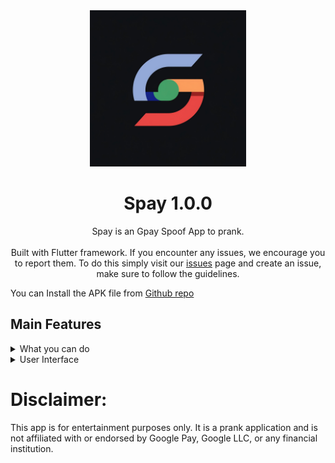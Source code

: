 <div align="center">
  <img src="https://github.com/SISACO/spay/blob/main/spay_logo.jpg" height="250" />


  
# Spay 1.0.0
Spay is an Gpay Spoof App to prank.<br/><br/>
Built with Flutter framework. If you encounter any issues, we encourage you to report them. To do this simply visit our [issues](https://github.com/SISACO/spay/issues) page and create an issue, make sure to follow the guidelines.
</div>




You can Install the APK file from [Github repo](https://github.com/SISACO/spay/releases) 



## Main Features
<details closed>
  <summary>What you can do</summary>
   
  - QR Code scan and Prank
  - Amount and Details Manual input Option

</details>

<details closed>
  <summary>User Interface</summary>
  
  - Exact Replica of Gpay Interface with payment animation 
  
</details>  

# Disclaimer:
 This app is for entertainment purposes only. It is a prank application and is not affiliated with or endorsed by Google Pay, Google LLC, or any financial institution.
